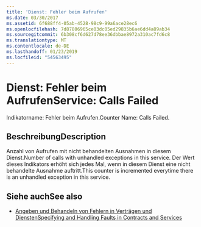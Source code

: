 ```yaml
---
title: 'Dienst: Fehler beim Aufrufen'
ms.date: 03/30/2017
ms.assetid: 6f688ff4-05ab-4528-98c9-99a6ace28ec6
ms.openlocfilehash: 7d87806965ce03dc05ed29835b6ae6dd4a89ab34
ms.sourcegitcommit: 6b308cf6d627d78ee36dbbae8972a310ac7fd6c8
ms.translationtype: MT
ms.contentlocale: de-DE
ms.lasthandoff: 01/23/2019
ms.locfileid: "54563495"
---
```

# <a name="service-calls-failed"></a><span data-ttu-id="42db8-102">Dienst: Fehler beim Aufrufen</span><span class="sxs-lookup"><span data-stu-id="42db8-102">Service: Calls Failed</span></span>
<span data-ttu-id="42db8-103">Indikatorname: Fehler beim Aufrufen.</span><span class="sxs-lookup"><span data-stu-id="42db8-103">Counter Name: Calls Failed.</span></span>  
  
## <a name="description"></a><span data-ttu-id="42db8-104">Beschreibung</span><span class="sxs-lookup"><span data-stu-id="42db8-104">Description</span></span>  
 <span data-ttu-id="42db8-105">Anzahl von Aufrufen mit nicht behandelten Ausnahmen in diesem Dienst.</span><span class="sxs-lookup"><span data-stu-id="42db8-105">Number of calls with unhandled exceptions in this service.</span></span> <span data-ttu-id="42db8-106">Der Wert dieses Indikators erhöht sich jedes Mal, wenn in diesem Dienst eine nicht behandelte Ausnahme auftritt.</span><span class="sxs-lookup"><span data-stu-id="42db8-106">This counter is incremented everytime there is an unhandled exception in this service.</span></span>  
  
## <a name="see-also"></a><span data-ttu-id="42db8-107">Siehe auch</span><span class="sxs-lookup"><span data-stu-id="42db8-107">See also</span></span>
- [<span data-ttu-id="42db8-108">Angeben und Behandeln von Fehlern in Verträgen und Diensten</span><span class="sxs-lookup"><span data-stu-id="42db8-108">Specifying and Handling Faults in Contracts and Services</span></span>](../../../../../docs/framework/wcf/specifying-and-handling-faults-in-contracts-and-services.md)
